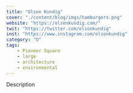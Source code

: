 ```yaml
---
title: "Olson Kundig"
cover: "./content/blog/imgs/hamburgers.png"
website: "https://olsonkundig.com/"
twit: "https://twitter.com/olsonkundig"
inst: "https://www.instagram.com/olsonkundig"
category: "O"
tags:
    - Pioneer Square
    - large
    - architecture
    - environmental
---
```


Description
